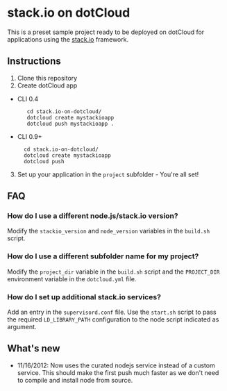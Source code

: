 # stack.io on dotCloud

This is a preset sample project ready to be deployed on dotCloud for applications using the [stack.io](http://github.com/dotcloud/stack.io) framework.

## Instructions

1. Clone this repository
2. Create dotCloud app

* CLI 0.4

         cd stack.io-on-dotcloud/
         dotcloud create mystackioapp
         dotcloud push mystackioapp .

* CLI 0.9+

        cd stack.io-on-dotcloud/
        dotcloud create mystackioapp
        dotcloud push

3. Set up your application in the `project` subfolder - You're all set!

## FAQ

### How do I use a different node.js/stack.io version?

Modify the `stackio_version` and `node_version` variables in the `build.sh` script.

### How do I use a different subfolder name for my project?

Modify the `project_dir` variable in the `build.sh` script and the `PROJECT_DIR` environment variable in the `dotcloud.yml` file.

### How do I set up additional stack.io services?

Add an entry in the `supervisord.conf` file. Use the `start.sh` script to pass the required `LD_LIBRARY_PATH` configuration to the node script indicated as argument.

## What's new

* 11/16/2012: Now uses the curated nodejs service instead of a custom service. This should make the first push much faster as we don't need to compile and install node from source.

